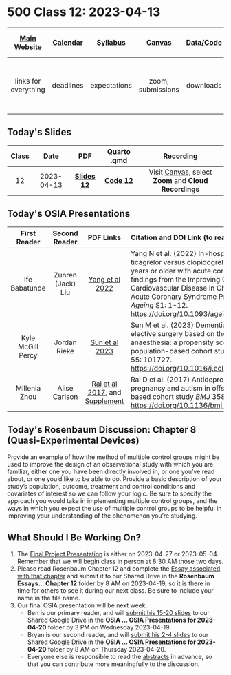 # 500 Class 12: 2023-04-13

[Main Website](https://thomaselove.github.io/500-2023/) | [Calendar](https://thomaselove.github.io/500-2023/calendar.html) | [Syllabus](https://thomaselove.github.io/500-syllabus-2023) | [Canvas](https://canvas.case.edu) | [Data/Code](https://github.com/THOMASELOVE/500-data) |  [Sources](https://github.com/THOMASELOVE/500-classes-2023/tree/main/sources) | For help, email
:-----------: | :--------------: | :----------: | :---------: | :-------------: | :------: | :-----------: 
links for everything | deadlines | expectations | zoom, submissions | downloads | to read | `Thomas` dot `Love` at `case` dot `edu`

## Today's Slides

Class | Date | PDF | Quarto .qmd | Recording
:---: | :--------: | :------: | :------: | :-------------:
12 | 2023-04-13 | **[Slides 12](https://github.com/THOMASELOVE/500-slides-2023/blob/main/500_slides12.pdf)** | **[Code 12](https://github.com/THOMASELOVE/500-slides-2023/blob/main/500_slides12.qmd)** | Visit [Canvas](https://canvas.case.edu/), select **Zoom** and **Cloud Recordings**

## Today's OSIA Presentations

First Reader | Second Reader | PDF Links | Citation and DOI Link (to read the Abstract)
:-----------: | :-----------: | :---------: | :-------------------------------------------------------------------------
Ife Babatunde | Zunren (Jack) Liu | [Yang et al 2022](pdf/yang_2022.pdf) | Yang N et al. (2022) In-hospital outcomes of ticagrelor versus clopidogrel in patients 75 years or older with acute coronary syndrome: findings from the Improving Care for Cardiovascular Disease in China (CCC) – Acute Coronary Syndrome Project *Age and Ageing* S1: 1-12. https://doi.org/10.1093/ageing/afac231
Kyle McGill Percy | Jordan Rieke | [Sun et al 2023](pdf/sun_2023.pdf) | Sun M et al. (2023) Dementia risk after major elective surgery based on the route of anaesthesia: a propensity score-matched population-based cohort study *eClinical Med* 55: 101727. https://doi.org/10.1016/j.eclinm.2022.101727
Millenia Zhou | Alise Carlson | [Rai et al 2017](pdf/rai_2017.pdf), and [Supplement](pdf/rai_2017_supplement.pdf) | Rai D et al. (2017) Antidepressants during pregnancy and autism in offspring: population based cohort study *BMJ* 358: j2811 https://doi.org/10.1136/bmj.j2811

## Today's Rosenbaum Discussion: Chapter 8 (Quasi-Experimental Devices)

Provide an example of how the method of multiple control groups might be used to improve the design of an observational study with which you are familiar, either one you have been directly involved in, or one you’ve read about, or one you’d like to be able to do. Provide a basic description of your study’s population, outcome, treatment and control conditions and covariates of interest so we can follow your logic. Be sure to specify the approach you would take in implementing multiple control groups, and the ways in which you expect the use of multiple control groups to be helpful in improving your understanding of the phenomenon you’re studying.

## What Should I Be Working On?

1. The [Final Project Presentation](https://thomaselove.github.io/500-2023/proj500.html#the-presentation) is either on 2023-04-27 or 2023-05-04. Remember that we will begin class in person at 8:30 AM those two days.
2. Please read Rosenbaum Chapter 12 and complete the [Essay associated with that chapter](https://thomaselove.github.io/500-2023/essays.html#prompt-for-chapter-12-biases-from-general-dispositions) and submit it to our Shared Drive in the **Rosenbaum Essays... Chapter 12** folder by 8 AM on 2023-04-19, so it is there in time for others to see it during our next class. Be sure to include your name in the file name.
3. Our final OSIA presentation will be next week.
    - Ben is our primary reader, and will [submit his 15-20 slides](https://thomaselove.github.io/500-2023/osia.html#for-the-primary-reviewer) to our Shared Google Drive in the **OSIA ... OSIA Presentations for 2023-04-20** folder by 3 PM on Wednesday 2023-04-19. 
    - Bryan is our second reader, and will [submit his 2-4 slides](https://thomaselove.github.io/500-2023/osia.html#for-the-second-reviewer) to our Shared Google Drive in the **OSIA ... OSIA Presentations for 2023-04-20** folder by 8 AM on Thursday 2023-04-20.
    - Everyone else is responsible to read the [abstracts](https://github.com/THOMASELOVE/500-osia-2023/blob/main/pdf/zeitler_2023.pdf) in advance, so that you can contribute more meaningfully to the discussion. 
